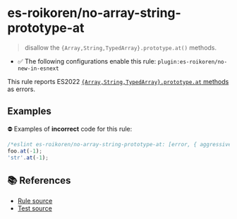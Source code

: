 # es-roikoren/no-array-string-prototype-at
> disallow the `{Array,String,TypedArray}.prototype.at()` methods.

- ✅ The following configurations enable this rule: `plugin:es-roikoren/no-new-in-esnext`

This rule reports ES2022 [`{Array,String,TypedArray}.prototype.at` methods](https://github.com/tc39/proposal-relative-indexing-method) as errors.

## Examples

⛔ Examples of **incorrect** code for this rule:

```js
/*eslint es-roikoren/no-array-string-prototype-at: [error, { aggressive: true }] */
foo.at(-1);
'str'.at(-1);
```

## 📚 References

- [Rule source](https://github.com/roikoren755/eslint-plugin-es/blob/v0.0.6/src/rules/no-array-string-prototype-at.ts)
- [Test source](https://github.com/roikoren755/eslint-plugin-es/blob/v0.0.6/tests/src/rules/no-array-string-prototype-at.ts)
